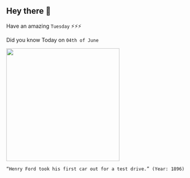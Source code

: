 ## Hey there 👋
Have an amazing `Tuesday` ⚡⚡⚡

Did you know Today on `04th of June`
 
 [<img src="https://th.thgim.com/children/jv79f8/article24056083.ece/ALTERNATES/FREE_960/03istbFordQuadricyclejpg" width="300" />](https://www.thehindu.com/children/fords-first-test-drive-in-a-quadricycle/article24056084.ece#:~:text=On%20June%204%2C%201896%2C%20Henry,on%20the%20way%20to%20greatness.) 
 ```
“Henry Ford took his first car out for a test drive.” (Year: 1896)
```
